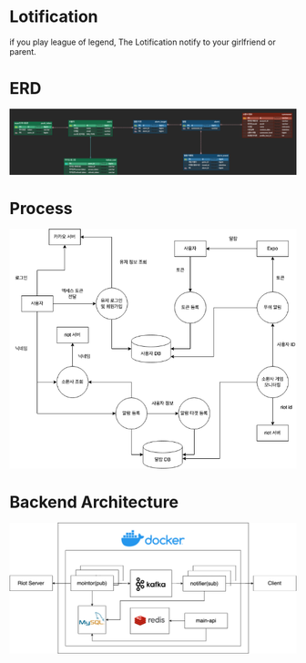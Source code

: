 # Lotification
if you play league of legend, The Lotification notify to your girlfriend or parent.

# ERD
![](img/lotification-erd.png)

# Process
![](img/lotification-process.png)

# Backend Architecture
![](img/lotification-architect.png)